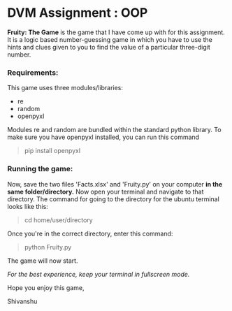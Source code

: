 # DVM Assignment : OOP

**Fruity: The Game** is the game that I have come up with for this assignment. It is a logic based number-guessing game in which you have to use the hints and clues given to you to find the value of a particular three-digit number.

### Requirements:

This game uses three modules/libraries:
- re
- random
- openpyxl

Modules re and random are bundled within the standard python library.
To make sure you have openpyxl installed, you can run this command

> pip install openpyxl

### Running the game:

Now, save the two files 'Facts.xlsx' and 'Fruity.py' on your computer **in the same folder/directory.** Now open your terminal and navigate to that directory. The command for going to the directory for the ubuntu terminal looks like this:

> cd home/user/directory

Once you're in the correct directory, enter this command:

> python Fruity.py

The game will now start.

*For the best experience, keep your terminal in fullscreen mode.*

Hope you enjoy this game,

Shivanshu
